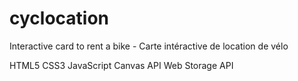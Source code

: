 # cyclocation
Interactive card to rent a bike - Carte intéractive de location de vélo

HTML5
CSS3
JavaScript
Canvas API
Web Storage API
